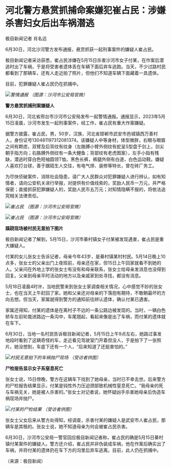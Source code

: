 

# 河北警方悬赏抓捕命案嫌犯崔占民：涉嫌杀害妇女后出车祸潜逃

极目新闻记者 肖名远

6月30日，河北沙河警方发布通报，悬赏抓获一起刑事案件的嫌疑人崔占民。

极目新闻记者采访获悉，崔占民涉嫌在5月15日杀害沙河市女子付某，在作案后潜逃时出了车祸，于是将受害者遗体丢在车辆下面后弃车逃跑。当天，不少过路村民都看到了那辆车，还有人走近拍了照片，但他们不知道车辆下面藏着一具遗体。

目前，犯罪嫌疑人崔占民仍在抓捕中。

![](https://inews.gtimg.com/om_bt/Ocg7_VN_pe7IYqf0XNU8d0dSyiWeQg-GU2mNkcTkTsEPsAA/1000)_警情通报 （图源：沙河市公安局官微）_

**警方悬赏抓捕刑案嫌疑人**

6月30日，河北省邢台市沙河市公安局发布一起警情通报。通报显示，2023年5月15日凌晨，沙河市发生一起刑事案件，经工作，崔占民有重大作案嫌疑。

据警方披露，崔占民，男，50岁，汉族，河北省邯郸市武安市邑城镇西万善村人，身份证号130481197312081374。该嫌疑人中等身材，体型微胖，右眼与眼眉之间有颗痣，双臂及后背纹有纹身（左胳膊小臂外侧纹有蛇呈S型盘于剑上，剑尖朝手指方向；右胳膊外侧纹有一条大鲤鱼；背部纹有老虎图案），左手小指有残缺，潜逃时穿白色短袖圆领T恤，黑色长裤，裤腿外侧有白道，白色运动鞋。嫌疑人喜欢打台球，善于跟陌生人交往，有电气焊、装修等特长，曾在砖厂务工。

为尽快侦破案件，消除社会隐患，请广大人民群众对犯罪嫌疑人进行辨认，如有知情者，请向公安机关进行举报，对提供有价值线索的，奖励人民币一万元，并严格保密；直接抓获犯罪嫌疑人的，奖励人民币五万元；对知情隐瞒不报的，将依法追究相关法律责任。

![](https://inews.gtimg.com/om_bt/OFPpQF5y_c9HShdbTsF3Th89r9QVjiqZTUiwBoYkK7rHUAA/1000)_崔占民
（图源：沙河市公安局官微）_

![](https://inews.gtimg.com/om_bt/O2iqx6mq6KvSGDJ5QJXMuQ3bNXeWEQODPFkvDtjEeXhAoAA/1000)_崔占民
（图源：沙河市公安局官微）_

**蹊跷现场被村民无意拍下图片**

极目新闻记者了解到，5月15日，沙河市綦村镇女子付某被发现遇害，崔占民是重大嫌疑人。

付某的女儿张女士告诉记者，母亲今年43岁，是綦村镇某村村民。5月14日晚上10点多，张女士的父亲出门上夜班前，母亲还在家，但15日上午回家就看不到她的人。父亲问在外地上学的张女士有没有和母亲联系，张女士给母亲发消息也没得到回复。父亲到母亲平时活动的地方以及亲戚家到处寻找，都没有消息。

5月16日凌晨4时许，当地民警来到张女士家调查相关情况，心中感觉不妙的张女士，也在当天上午赶回了家。她和父亲还对母亲的下落抱有期待，不敢朝最坏的方向去想。但当天，家属就得到警方的通知前往辨认遗体，确认付某已遇害。

家属还得知，付某的遗体是在离村子不远的一条公路边被发现的。当时，一辆白色轿车左前轮栽进路边一条沟中，车尾翘起，看起来像是出了车祸，而付某的遗体就在车下。

6月30日，当地一名村民告诉极目新闻记者，5月15日上午9点左右，她路过事发地段时看到了这辆奇怪的车，走近看见驾驶室门开着但没人，于是拍下了一张照片。她没想到，车底下还有一个人，“后来知道了还挺害怕的。”

![](https://inews.gtimg.com/om_bt/ObY_omM5emHibl2kSzrvZ_B5uOAXfWmIMSeDnNdOr-sfMAA/1000)_村民无意拍下的车祸抛尸现场 （受访者供图）_

**尸检报告显示女子系窒息死亡**

张女士说，15日傍晚，警方在这辆车下找到了她母亲，当时已不幸去世。后来警方的尸检报告结果显示，付某是钝性外力压迫颈部致机械性窒息死亡。“我母亲的死与车祸无关，她是被人杀害的。”张女士对记者说，她怀疑凶手杀害她母亲后伪造车祸现场并抛尸。

![](https://inews.gtimg.com/om_bt/OO_v8IkJkysMaUGJwFrbZARHCy2P8UvHXkQUZ22P5isBgAA/1000)_付某的尸检结果
（受访者供图）_

张女士父女后来从警方处得知，经调查，杀害付某的嫌疑人是武安市人崔占民，那辆车是其租的。张女士说，她不知道母亲为何会被崔占民杀害。

6月30日，沙河市公安局一警官回应极目新闻记者称，崔占民的确是5月15日綦村镇付某案件的嫌疑人。警方还介绍，崔占民并非伪装成车祸，他在作案后确实出了车祸，并将付某的遗体扔在车下方的沟里后弃车逃离。目前，此人仍在抓捕中。

（来源：极目新闻）

